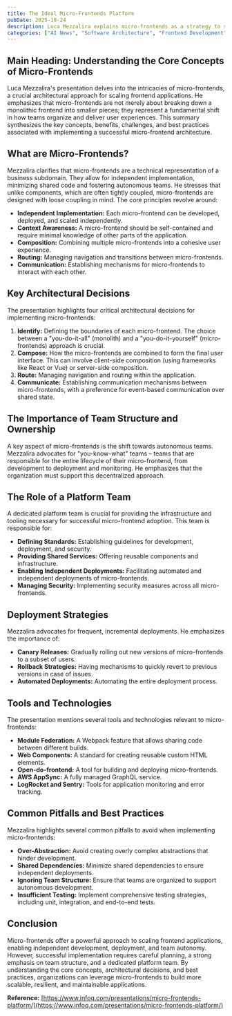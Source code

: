 ```yaml
---
title: The Ideal Micro-Frontends Platform
pubDate: 2025-10-24
description: Luca Mezzalira explains micro-frontends as a strategy to scale frontend architecture and organization. Learn the four key architectural decisions (Identify, Compose, Route, Communicate) and the necessity of a Platform Team and Developer Experience.
categories: ["AI News", "Software Architecture", "Frontend Development"]
---
```


## Main Heading: Understanding the Core Concepts of Micro-Frontends

Luca Mezzalira's presentation delves into the intricacies of micro-frontends, a crucial architectural approach for scaling frontend applications. He emphasizes that micro-frontends are not merely about breaking down a monolithic frontend into smaller pieces; they represent a fundamental shift in how teams organize and deliver user experiences. This summary synthesizes the key concepts, benefits, challenges, and best practices associated with implementing a successful micro-frontend architecture.

## What are Micro-Frontends?

Mezzalira clarifies that micro-frontends are a technical representation of a business subdomain. They allow for independent implementation, minimizing shared code and fostering autonomous teams. He stresses that unlike components, which are often tightly coupled, micro-frontends are designed with loose coupling in mind.  The core principles revolve around:

*   **Independent Implementation:**  Each micro-frontend can be developed, deployed, and scaled independently.
*   **Context Awareness:**  A micro-frontend should be self-contained and require minimal knowledge of other parts of the application.
*   **Composition:**  Combining multiple micro-frontends into a cohesive user experience.
*   **Routing:**  Managing navigation and transitions between micro-frontends.
*   **Communication:**  Establishing mechanisms for micro-frontends to interact with each other.

## Key Architectural Decisions

The presentation highlights four critical architectural decisions for implementing micro-frontends:

1.  **Identify:**  Defining the boundaries of each micro-frontend.  The choice between a "you-do-it-all" (monolith) and a "you-do-it-yourself" (micro-frontends) approach is crucial.
2.  **Compose:**  How the micro-frontends are combined to form the final user interface.  This can involve client-side composition (using frameworks like React or Vue) or server-side composition.
3.  **Route:**  Managing navigation and routing within the application.
4.  **Communicate:**  Establishing communication mechanisms between micro-frontends, with a preference for event-based communication over shared state.

## The Importance of Team Structure and Ownership

A key aspect of micro-frontends is the shift towards autonomous teams. Mezzalira advocates for "you-know-what" teams – teams that are responsible for the entire lifecycle of their micro-frontend, from development to deployment and monitoring. He emphasizes that the organization must support this decentralized approach.

## The Role of a Platform Team

A dedicated platform team is crucial for providing the infrastructure and tooling necessary for successful micro-frontend adoption. This team is responsible for:

*   **Defining Standards:** Establishing guidelines for development, deployment, and security.
*   **Providing Shared Services:** Offering reusable components and infrastructure.
*   **Enabling Independent Deployments:** Facilitating automated and independent deployments of micro-frontends.
*   **Managing Security:** Implementing security measures across all micro-frontends.

## Deployment Strategies

Mezzalira advocates for frequent, incremental deployments.  He emphasizes the importance of:

*   **Canary Releases:** Gradually rolling out new versions of micro-frontends to a subset of users.
*   **Rollback Strategies:** Having mechanisms to quickly revert to previous versions in case of issues.
*   **Automated Deployments:** Automating the entire deployment process.

## Tools and Technologies

The presentation mentions several tools and technologies relevant to micro-frontends:

*   **Module Federation:** A Webpack feature that allows sharing code between different builds.
*   **Web Components:** A standard for creating reusable custom HTML elements.
*   **Open-do-frontend:** A tool for building and deploying micro-frontends.
*   **AWS AppSync:** A fully managed GraphQL service.
*   **LogRocket and Sentry:** Tools for application monitoring and error tracking.

## Common Pitfalls and Best Practices

Mezzalira highlights several common pitfalls to avoid when implementing micro-frontends:

*   **Over-Abstraction:**  Avoid creating overly complex abstractions that hinder development.
*   **Shared Dependencies:** Minimize shared dependencies to ensure independent deployments.
*   **Ignoring Team Structure:**  Ensure that teams are organized to support autonomous development.
*   **Insufficient Testing:**  Implement comprehensive testing strategies, including unit, integration, and end-to-end tests.

## Conclusion

Micro-frontends offer a powerful approach to scaling frontend applications, enabling independent development, deployment, and team autonomy. However, successful implementation requires careful planning, a strong emphasis on team structure, and a dedicated platform team. By understanding the core concepts, architectural decisions, and best practices, organizations can leverage micro-frontends to build more scalable, resilient, and maintainable applications.

**Reference:** [https://www.infoq.com/presentations/micro-frontends-platform/](https://www.infoq.com/presentations/micro-frontends-platform/)